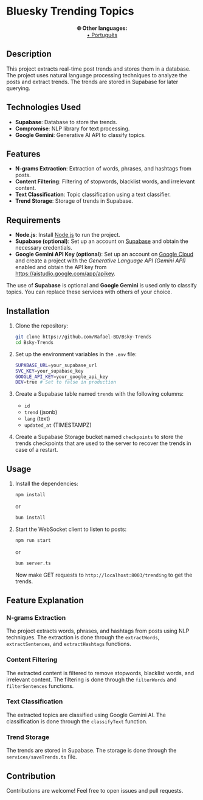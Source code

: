 # Bluesky Trending Topics
<div align="center">
    <div style="font-size: 14px; font-weight: bold;">
        🌐 Other languages:
    </div>
    <a href="https://github.com/Rafael-BD/Bsky-Trends/blob/main/assets/README-PT.md">• Português</a>
</div>

## Description

This project extracts real-time post trends and stores them in a database. The project uses natural language processing techniques to analyze the posts and extract trends. The trends are stored in Supabase for later querying.

## Technologies Used

- **Supabase**: Database to store the trends.
- **Compromise**: NLP library for text processing.
- **Google Gemini**: Generative AI API to classify topics.
<!-- - **Web Workers**: For parallel processing of posts. -->

## Features

- **N-grams Extraction**: Extraction of words, phrases, and hashtags from posts.
- **Content Filtering**: Filtering of stopwords, blacklist words, and irrelevant content.
- **Text Classification**: Topic classification using a text classifier.
- **Trend Storage**: Storage of trends in Supabase.
<!-- - **Parallel Processing**: Using a pool of workers for parallel processing of posts. -->

## Requirements

- **Node.js**: Install [Node.js](https://nodejs.org/) to run the project.
- **Supabase (optional)**: Set up an account on [Supabase](https://supabase.com/) and obtain the necessary credentials.
- **Google Gemini API Key (optional)**: Set up an account on [Google Cloud](https://cloud.google.com/) and create a project with the _Generative Language API (Gemini API)_ enabled and obtain the API key from https://aistudio.google.com/app/apikey.

The use of **Supabase** is optional and **Google Gemini** is used only to classify topics. You can replace these services with others of your choice.

## Installation

1. Clone the repository:

    ```sh
    git clone https://github.com/Rafael-BD/Bsky-Trends
    cd Bsky-Trends
    ```

2. Set up the environment variables in the `.env` file:

    ```sh
    SUPABASE_URL=your_supabase_url
    SVC_KEY=your_supabase_key
    GOOGLE_API_KEY=your_google_api_key
    DEV=true # Set to false in production
    ```
3. Create a Supabase table named `trends` with the following columns:

    - `id`
    - `trend` (jsonb)
    - `lang` (text)
    - `updated_at` (TIMESTAMPZ)
4. Create a Supabase Storage bucket named `checkpoints` to store the trends checkpoints that are used to the server to recover the trends in case of a restart.

## Usage

1. Install the dependencies:

    ```sh
    npm install
    ```
    or
    ```sh
    bun install
    ```

2. Start the WebSocket client to listen to posts:

    ```sh
    npm run start
    ```
    or
    ```sh
    bun server.ts
    ```

    Now make GET requests to `http://localhost:8003/trending` to get the trends.

## Feature Explanation

### N-grams Extraction

The project extracts words, phrases, and hashtags from posts using NLP techniques. The extraction is done through the `extractWords`, `extractSentences`, and `extractHashtags` functions.

### Content Filtering

The extracted content is filtered to remove stopwords, blacklist words, and irrelevant content. The filtering is done through the `filterWords` and `filterSentences` functions.

### Text Classification

The extracted topics are classified using Google Gemini AI. The classification is done through the `classifyText` function.

### Trend Storage

The trends are stored in Supabase. The storage is done through the `services/saveTrends.ts` file.

<!-- ### Parallel Processing

The project uses a pool of workers to process posts efficiently. The worker pool is implemented in the `workerPool.ts` file. -->

## Contribution

Contributions are welcome! Feel free to open issues and pull requests.

